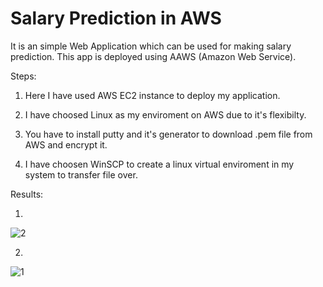 # Salary Prediction in AWS

It is an simple Web Application which can be used for making salary prediction. This app is deployed using AAWS (Amazon Web Service).

Steps:

1. Here I have used AWS EC2 instance to deploy my application.

2. I have choosed Linux as my enviroment on AWS due to it's flexibilty.

3. You have to install putty and it's generator to download .pem file from AWS and encrypt it.

4. I have choosen WinSCP to create a linux virtual enviroment in my system to transfer file over. 

Results: 

1.

![2](https://user-images.githubusercontent.com/78642104/210829914-ac3e0f99-6b4f-4859-acfd-e8566ae02e85.png)


2.

![1](https://user-images.githubusercontent.com/78642104/210829889-9ca04af3-6a86-4264-9f36-52931acc18a5.png)
